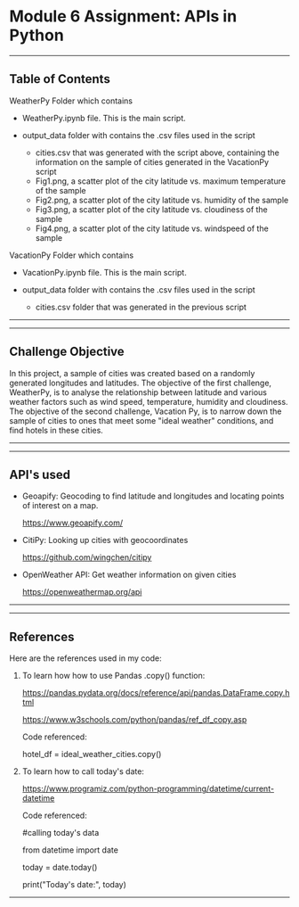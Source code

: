 # Module 6 Assignment: APIs in Python

-----------------
Table of Contents
-----------------

WeatherPy Folder which contains

  - WeatherPy.ipynb file. This is the main script.
 
  - output_data folder with contains the .csv files used in the script

       - cities.csv that was generated with the script above, containing the information on the sample of cities generated in the VacationPy script
       - Fig1.png, a scatter plot of the city latitude vs. maximum temperature of the sample
       - Fig2.png, a scatter plot of the city latitude vs. humidity of the sample
       - Fig3.png, a scatter plot of the city latitude vs. cloudiness of the sample
       - Fig4.png, a scatter plot of the city latitude vs. windspeed of the sample


VacationPy Folder which contains

  - VacationPy.ipynb file. This is the main script.
 
  - output_data folder with contains the .csv files used in the script

       - cities.csv folder that was generated in the previous script

    
--------------------------------------------------------------------------------------------------------------------------------------------------------------------------

-------------------
Challenge Objective
-------------------

In this project, a sample of cities was created based on a randomly generated longitudes and latitudes. The objective of the first challenge, WeatherPy, is to analyse the relationship between latitude and various weather factors such as wind speed, temperature, humidity and cloudiness. The objective of the second challenge, Vacation Py, is to narrow down the sample of cities to ones that meet some "ideal weather" conditions, and find hotels in these cities. 

----------------------------------------------------------------------------------------------------------------------------------------------------------------------------

-----------
API's used
-----------

- Geoapify: Geocoding to find latitude and longitudes and locating points of interest on a map.

  https://www.geoapify.com/

- CitiPy: Looking up cities with geocoordinates

  https://github.com/wingchen/citipy

- OpenWeather API: Get weather information on given cities

  https://openweathermap.org/api

----------------------------------------------------------------------------------------------------------------------------------------------------------------------------

----------
References
----------

Here are the references used in my code:

1) To learn how how to use Pandas .copy() function:

   https://pandas.pydata.org/docs/reference/api/pandas.DataFrame.copy.html

   https://www.w3schools.com/python/pandas/ref_df_copy.asp

   Code referenced:

   hotel_df = ideal_weather_cities.copy()
   

2) To learn how to call today's date:

   https://www.programiz.com/python-programming/datetime/current-datetime
   
   Code referenced:

   #calling today's data

   from datetime import date

   today = date.today()

   print("Today's date:", today)


   

-----------------------------------------------------------------------------------------------------------------------------------------------------------------------
